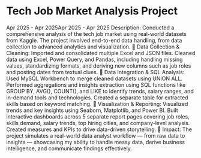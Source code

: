 # Tech Job Market Analysis Project
Apr 2025 - Apr 2025Apr 2025 - Apr 2025
Description:
Conducted a comprehensive analysis of the tech job market using real-world datasets from Kaggle. The project involved end-to-end data handling, from data collection to advanced analytics and visualization.
🔹 Data Collection & Cleaning:
Imported and consolidated multiple Excel and JSON files. Cleaned data using Excel, Power Query, and Pandas, including handling missing values, standardizing formats, and deriving new columns such as job roles and posting dates from textual clues.
🔹 Data Integration & SQL Analysis:
Used MySQL Workbench to merge cleaned datasets using UNION ALL. Performed aggregations and insights extraction using SQL functions like GROUP BY, AVG(), COUNT(), and LIKE to identify trends, salary ranges, and in-demand tools and technologies. Created a separate table for extracted skills based on keyword matching.
🔹 Visualization & Reporting:
Visualized trends and key insights using Seaborn, Matplotlib, and Power BI. Built interactive dashboards across 5 separate report pages covering job roles, skills demand, salary trends, top hiring cities, and company-level analysis. Created measures and KPIs to drive data-driven storytelling.
🔹 Impact:
The project simulates a real-world data analyst workflow — from raw data to insights — showcasing my ability to handle messy data, derive business intelligence, and communicate findings effectively.
